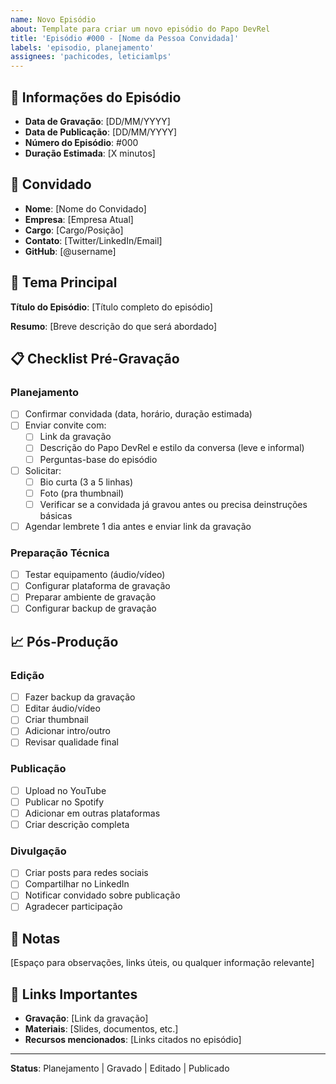 ```yaml
---
name: Novo Episódio
about: Template para criar um novo episódio do Papo DevRel
title: 'Episódio #000 - [Nome da Pessoa Convidada]'
labels: 'episodio, planejamento'
assignees: 'pachicodes, leticiamlps'
---
```


## 📅 Informações do Episódio

- **Data de Gravação**: [DD/MM/YYYY]
- **Data de Publicação**: [DD/MM/YYYY]
- **Número do Episódio**: #000
- **Duração Estimada**: [X minutos]

## 👥 Convidado

- **Nome**: [Nome do Convidado]
- **Empresa**: [Empresa Atual]
- **Cargo**: [Cargo/Posição]
- **Contato**: [Twitter/LinkedIn/Email]
- **GitHub**: [@username]

## 🎯 Tema Principal

**Título do Episódio**: [Título completo do episódio]

**Resumo**: [Breve descrição do que será abordado]

## 📋 Checklist Pré-Gravação

### Planejamento

- [ ] Confirmar convidada (data, horário, duração estimada)
- [ ] Enviar convite com:
  - [ ] Link da gravação
  - [ ] Descrição do Papo DevRel e estilo da conversa (leve e informal)
  - [ ] Perguntas-base do episódio

- [ ] Solicitar:
  - [ ] Bio curta (3 a 5 linhas)
  - [ ] Foto (pra thumbnail)
  - [ ] Verificar se a convidada já gravou antes ou precisa deinstruções básicas

- [ ] Agendar lembrete 1 dia antes e enviar link da gravação

### Preparação Técnica

- [ ] Testar equipamento (áudio/vídeo)
- [ ] Configurar plataforma de gravação
- [ ] Preparar ambiente de gravação
- [ ] Configurar backup de gravação

## 📈 Pós-Produção

### Edição

- [ ] Fazer backup da gravação
- [ ] Editar áudio/vídeo
- [ ] Criar thumbnail
- [ ] Adicionar intro/outro
- [ ] Revisar qualidade final

### Publicação

- [ ] Upload no YouTube
- [ ] Publicar no Spotify
- [ ] Adicionar em outras plataformas
- [ ] Criar descrição completa

### Divulgação

- [ ] Criar posts para redes sociais
- [ ] Compartilhar no LinkedIn
- [ ] Notificar convidado sobre publicação
- [ ] Agradecer participação

## 📝 Notas

[Espaço para observações, links úteis, ou qualquer informação relevante]

## 🔗 Links Importantes

- **Gravação**: [Link da gravação]
- **Materiais**: [Slides, documentos, etc.]
- **Recursos mencionados**: [Links citados no episódio]

---

**Status**: Planejamento | Gravado | Editado | Publicado
